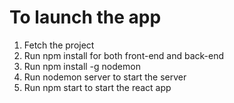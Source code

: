 # To launch the app
1. Fetch the project
2. Run npm install for both front-end and back-end
3. Run npm install -g nodemon
4. Run nodemon server to start the server
2. Run npm start to start the react app